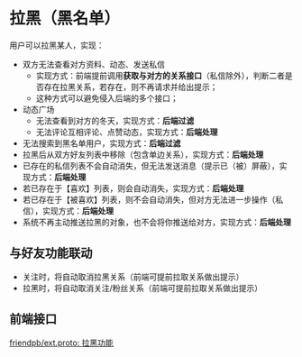 # 拉黑（黑名单）

用户可以拉黑某人，实现：

- 双方无法查看对方资料、动态、发送私信
    - 实现方式：前端提前调用**获取与对方的关系接口**（私信除外），判断二者是否存在拉黑关系，若存在，则不再请求并给出提示；
    - 这种方式可以避免侵入后端的多个接口；
- 动态广场
    - 无法查看到对方的冬天，实现方式：**后端过滤**
    - 无法评论互相评论、点赞动态，实现方式：**后端处理**
- 无法搜索到黑名单用户，实现方式：**后端过滤**
- 拉黑后从双方好友列表中移除（包含单边关系），实现方式：**后端处理**
- 已存在的私信列表不会自动消失，但无法发送消息（提示已（被）屏蔽），实现方式：**后端处理**
- 若已存在于【喜欢】列表，则会自动消失，实现方式：**后端处理**
- 若已存在于【被喜欢】列表，则不会自动消失，但对方无法进一步操作（私信），实现方式：**后端处理**
- 系统不再主动推送拉黑的对象，也不会将你推送给对方，实现方式：**后端处理**

## 与好友功能联动

- 关注时，将自动取消拉黑关系（前端可提前拉取关系做出提示）
- 拉黑时，将自动取消关注/粉丝关系（前端可提前拉取关系做出提示）

## 前端接口

[friendpb/ext.proto: 拉黑功能](../../proto/svc/friendpb/ext.proto)